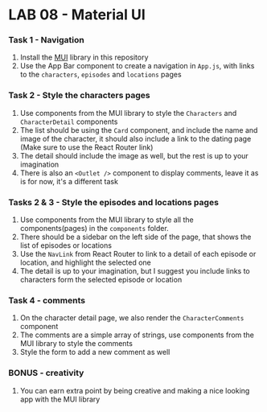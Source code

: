# LAB 08 - Material UI

### Task 1 - Navigation

1. Install the [MUI](https://mui.com/) library in this repository
2. Use the App Bar component to create a navigation in `App.js`, with links to the `characters`, `episodes` and `locations` pages

### Task 2 - Style the characters pages

1. Use components from the MUI library to style the `Characters` and `CharacterDetail` components
2. The list should be using the `Card` component, and include the name and image of the character, it should also include a link to the dating page (Make sure to use the React Router link)
3. The detail should include the image as well, but the rest is up to your imagination
4. There is also an `<Outlet />` component to display comments, leave it as is for now, it's a different task

### Tasks 2 & 3 - Style the episodes and locations pages

1. Use components from the MUI library to style all the components(pages) in the `components` folder.
2. There should be a sidebar on the left side of the page, that shows the list of episodes or locations
3. Use the `NavLink` from React Router to link to a detail of each episode or location, and highlight the selected one
4. The detail is up to your imagination, but I suggest you include links to characters form the selected episode or location

### Task 4 - comments

1. On the character detail page, we also render the `CharacterComments` component
2. The comments are a simple array of strings, use components from the MUI library to style the comments
3. Style the form to add a new comment as well

### BONUS - creativity

1. You can earn extra point by being creative and making a nice looking app with the MUI library
